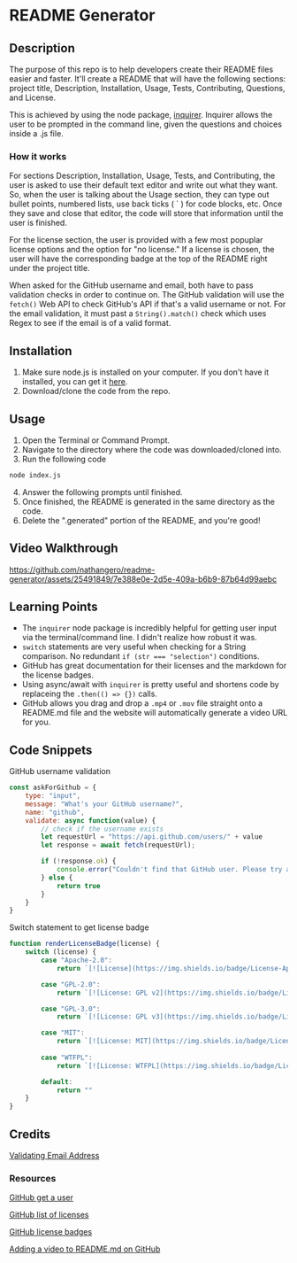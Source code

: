 # README Generator

## Description

The purpose of this repo is to help developers create their README files easier and faster. It'll create a README that will have the following sections: project title, Description, Installation, Usage, Tests, Contributing, Questions, and License.

This is achieved by using the node package, [inquirer](https://www.npmjs.com/package/inquirer). Inquirer allows the user to be prompted in the command line, given the questions and choices inside a .js file.

### How it works

For sections Description, Installation, Usage, Tests, and Contributing, the user is asked to use their default text editor and write out what they want. So, when the user is talking about the Usage section, they can type out bullet points, numbered lists, use back ticks ( ` ) for code blocks, etc. Once they save and close that editor, the code will store that information until the user is finished.

For the license section, the user is provided with a few most popuplar license options and the option for "no license." If a license is chosen, the user will have the corresponding badge at the top of the README right under the project title.

When asked for the GitHub username and email, both have to pass validation checks in order to continue on. The GitHub validation will use the ```fetch()``` Web API to check GitHub's API if that's a valid username or not. For the email validation, it must past a ```String().match()``` check which uses Regex to see if the email is of a valid format.

## Installation

1. Make sure node.js is installed on your computer. If you don't have it installed, you can get it [here](https://nodejs.org/en/download).
2. Download/clone the code from the repo.

## Usage

1. Open the Terminal or Command Prompt.
2. Navigate to the directory where the code was downloaded/cloned into.
3. Run the following code

```bash
node index.js
```

4. Answer the following prompts until finished.
5. Once finished, the README is generated in the same directory as the code. 
6. Delete the ".generated" portion of the README, and you're good!

## Video Walkthrough

https://github.com/nathangero/readme-generator/assets/25491849/7e388e0e-2d5e-409a-b6b9-87b64d99aebc


## Learning Points

- The ```inquirer``` node package is incredibly helpful for getting user input via the terminal/command line. I didn't realize how robust it was.
- ```switch``` statements are very useful when checking for a String comparison. No redundant ```if (str === "selection")``` conditions.
- GitHub has great documentation for their licenses and the markdown for the license badges.
- Using async/await with ```inquirer``` is pretty useful and shortens code by replaceing the ```.then(() => {})``` calls.
- GitHub allows you drag and drop a ```.mp4``` or ```.mov``` file straight onto a README.md file and the website will automatically generate a video URL for you.

## Code Snippets

GitHub username validation
```js
const askForGithub = {
    type: "input",
    message: "What's your GitHub username?",
    name: "github",
    validate: async function(value) {
        // check if the username exists
        let requestUrl = "https://api.github.com/users/" + value
        let response = await fetch(requestUrl);

        if (!response.ok) {
            console.error("Couldn't find that GitHub user. Please try again");
        } else {
            return true
        }
    }
}
```

Switch statement to get license badge
```js
function renderLicenseBadge(license) {
    switch (license) {
        case "Apache-2.0":
            return `[![License](https://img.shields.io/badge/License-Apache_2.0-blue.svg)](${renderLicenseLink(license)})`

        case "GPL-2.0":
            return `[![License: GPL v2](https://img.shields.io/badge/License-GPL_v2-blue.svg)](${renderLicenseLink(license)})`

        case "GPL-3.0":
            return `[![License: GPL v3](https://img.shields.io/badge/License-GPLv3-blue.svg)](${renderLicenseLink(license)})`

        case "MIT":
            return `[![License: MIT](https://img.shields.io/badge/License-MIT-yellow.svg)](${renderLicenseLink(license)})`
            
        case "WTFPL":
            return `[![License: WTFPL](https://img.shields.io/badge/License-WTFPL-brightgreen.svg)](${renderLicenseLink(license)})`

        default:
            return ""
    }
}
```

## Credits

[Validating Email Address](https://stackoverflow.com/a/46181)

### Resources

[GitHub get a user](https://docs.github.com/en/rest/users/users?apiVersion=2022-11-28#get-a-user)

[GitHub list of licenses](https://docs.github.com/en/repositories/managing-your-repositorys-settings-and-features/customizing-your-repository/licensing-a-repository)

[GitHub license badges](https://gist.github.com/lukas-h/2a5d00690736b4c3a7ba#apache-20-license)

[Adding a video to README.md on GitHub](https://www.geeksforgeeks.org/how-to-add-videos-on-readme-md-file-in-a-github-repository/)